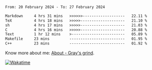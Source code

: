 <!--START_SECTION:waka-->

```txt
From: 20 February 2024 - To: 27 February 2024

Markdown     4 hrs 31 mins   >>>>>>-------------------   22.11 %
TeX          4 hrs 18 mins   >>>>>--------------------   21.10 %
sh           4 hrs 17 mins   >>>>>--------------------   21.03 %
C            4 hrs 16 mins   >>>>>--------------------   20.88 %
Text         1 hr 12 mins    >------------------------   05.89 %
Makefile     23 mins         -------------------------   01.95 %
C++          23 mins         -------------------------   01.92 %
```

<!--END_SECTION:waka-->

<!-- [![grayxu's github stats](https://github-readme-stats.vercel.app/api?username=grayxu&count_private=true&show_icons=true)](https://github.com/grayxu) -->

Know more about me: [About - Gray's grind](https://www.grayxu.cn/).
<p align="left">
  <a href="https://wakatime.com/@grayxu" target="_blank">
    <img alt="Wakatime" src="https://wakatime.com/badge/user/c69eb31e-43a1-463f-8968-c3449e386f57.svg"/>
  </a>
</p>

